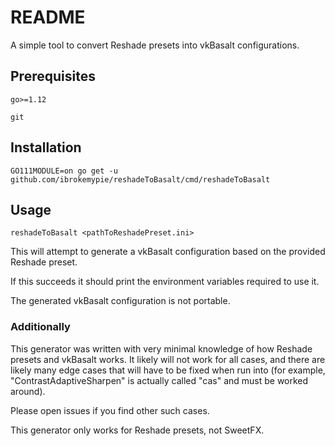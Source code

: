 # README

A simple tool to convert Reshade presets into vkBasalt configurations.

## Prerequisites

``go>=1.12``

``git``

## Installation

``GO111MODULE=on go get -u github.com/ibrokemypie/reshadeToBasalt/cmd/reshadeToBasalt``

## Usage

``reshadeToBasalt <pathToReshadePreset.ini>``

This will attempt to generate a vkBasalt configuration based on the provided Reshade preset.

If this succeeds it should print the environment variables required to use it.

The generated vkBasalt configuration is not portable.

### Additionally

This generator was written with very minimal knowledge of how Reshade presets and vkBasalt works. It likely will not work for all cases, and there are likely many edge cases that will have to be fixed when run into (for example, "ContrastAdaptiveSharpen" is actually called "cas" and must be worked around).

Please open issues if you find other such cases.

This generator only works for Reshade presets, not SweetFX.
